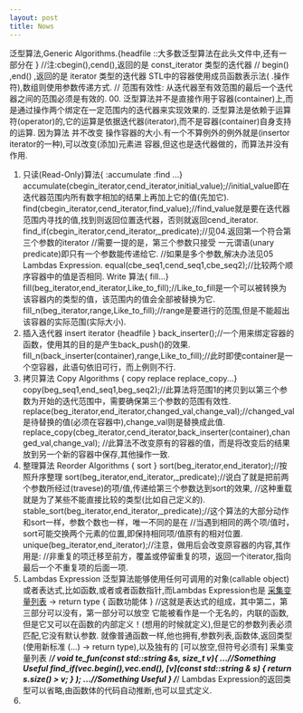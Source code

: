 ```yaml
---
layout: post
title: Nows
---
```


泛型算法,Generic Algorithms.{headfile <algorithm> ::大多数泛型算法在此头文件中,还有一部分在 <numeric>}
//注:cbegin(),cend(),返回的是 const_iterator 类型的迭代器
//   begin() ,end() ,返回的是 iterator       类型的迭代器 STL中的容器使用成员函数表示法( .操作符),数组则使用参数传递方式.
//   范围有效性: 从迭代器至有效范围的最后一个迭代器之间的范围必须是有效的.
00. 泛型算法并不是直接作用于容器(container)上,而是通过操作两个绑定在一定范围内的迭代器来实现效果的.
    泛型算法是依赖于运算符(operator)的,它的运算是依据迭代器(iterator),而不是容器(container)自身支持的运算.
    因为算法 并不改变 操作容器的大小.有一个不算例外的例外就是(insertor iterator的一种),可以改变(添加)元素进
    容器,但这也是迭代器做的，而算法并没有作用.
01. 只读(Read-Only)算法{ <numeric>:accumulate <algorithm>:find ...}
    accumulate(cbegin_iterator,cend_iterator,initial_value);//initial_value即在迭代器范围内所有数字相加的结果上再加上它的值(先加它).
    find(cbegin_iterator,cend_iterator,find_value);//find_value就是要在迭代器范围内寻找的值,找到则返回位置迭代器，否则就返回cend_iterator.
    find_if(cbegin_iterator,cend_iterator,_predicate);//见04.返回第一个符合第三个参数的iterator
                                                      //需要一提的是，第三个参数只接受 一元谓语(unary predicate)即只有一个参数能传递给它.
                                                      //如果是多个参数,解决办法见05 Lambdas Expression.
    equal(cbe_seq1,cend_seq1,cbe_seq2);//比较两个顺序容器中的值是否相同.
    Write 算法{ fill...}
    fill(beg_iterator,end_iterator,Like_to_fill);//Like_to_fill是一个可以被转换为该容器内的类型的值，该范围内的值会全部被替换为它.
    fill_n(beg_iterator,range,Like_to_fill);//range是要进行的范围,但是不能超出该容器的实际范围(实际大小).
02. 插入迭代器 insert iterator {headfile <iterator>}
    back_inserter();//一个用来绑定容器的函数，使用其的目的是产生back_push()的效果.
    fill_n(back_inserter(container),range,Like_to_fill);//此时即使container是一个空容器，此语句依旧可行，而上例则不行.
03. 拷贝算法 Copy Algorithms { copy replace replace_copy...}
    copy(beg_seq1,end_seq1,beg_seq2);//此算法将范围1的拷贝到以第三个参数为开始的迭代范围中，需要确保第三个参数的范围有效性.
    replace(beg_iterator,end_iterator,changed_val,change_val);//changed_val是待替换的值(必须在容器中),change_val则是替换成此值.
    replace_copy(cbeg_iterator,cend_iterator,back_inserter(container),changed_val,change_val);
    //此算法不改变原有的容器的值，而是将改变后的结果放到另一个新的容器中保存,其他操作一致.
04. 整理算法 Reorder Algorithms { sort }
    sort(beg_iterator,end_iterator);//按照升序整理
    sort(beg_iterator,end_iterator,_predicate);//说白了就是把前两个参数所经过(travese)的项/值,传递给第三个参数达到sort的效果,
                                               //这种重载就是为了某些不能直接比较的类型(比如自己定义的).
    stable_sort(beg_iterator,end_iterator,_predicate);//这个算法的大部分动作和sort一样，参数个数也一样，唯一不同的是在
                                                      //当遇到相同的两个项/值时，sort可能交换两个元素的位置,即保持相同项/值原有的相对位置.
    unique(beg_iterator,end_iterator);//注意，做用后会改变原容器的内容,其作用是:
                                      //非重复的项迁移至前方，覆盖或停留重复的项，返回一个iterator,指向最后一个不重复项的后面一项.
05. Lambdas Expression
    泛型算法能够使用任何可调用的对象(callable object)或者表达式,比如函数,或者或者函数指针,而Lambdas Expression也是
    [采集变量列表](参数列表) -> return type { 函数功能体 } //这就是表达式的组成，其中第二，第三部分可以没有，第一部分可以放空
    它能被看作是一个无名的，内联的函数,但是它又可以在函数的内部定义！(想用的时候就定义),但是它的参数列表必须匹配,它没有默认参数.
    就像普通函数一样,他也拥有,参数列表,函数体,返回类型(使用新标准 (...) -> return type),以及独有的 [可以放空,但符号必须有] 采集变量列表
    /*************************************************************************/
    void te_fun(const std::string &s, size_t v){
    ...//Something Useful
    find_if(vec.begin(),vec.end(),
             [v](const std::string & s) { return s.size() > v; } );
    ...//Something Useful
   }
   /*************************************************************************/
   Lambdas Expression的返回类型可以省略,由函数体的代码自动推断,也可以显式定义.
06.
